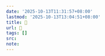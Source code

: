 ```yaml
---
date: '2025-10-13T11:31:57+08:00'
lastmod: '2025-10-13T13:04:51+08:00'
title: 󰫋
url: 󰫋
tags: []
src:
note:
---
```


